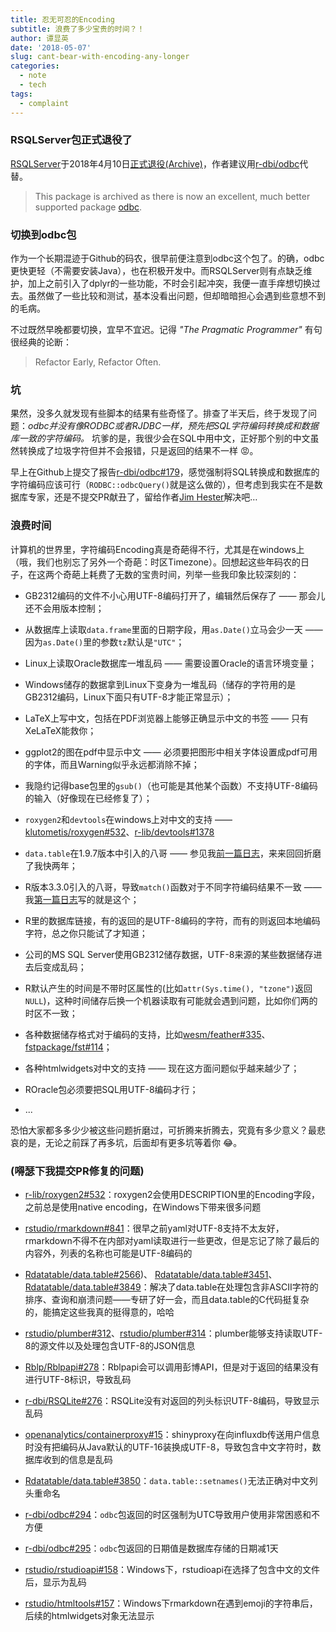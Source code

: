 ```yaml
---
title: 忍无可忍的Encoding
subtitle: 浪费了多少宝贵的时间？！
author: 谭显英
date: '2018-05-07'
slug: cant-bear-with-encoding-any-longer
categories:
  - note
  - tech
tags:
  - complaint
---
```


### RSQLServer包正式退役了

[RSQLServer](https://github.com/imanuelcostigan/RSQLServer)于2018年4月10日[正式退役(Archive)](https://cran.rstudio.com/web/packages/RSQLServer/index.html)，作者建议用[r-dbi/odbc](https://github.com/r-dbi/odbc)代替。

> This package is archived as there is now an excellent, much better supported package [odbc](https://github.com/r-dbi/odbc).

### 切换到odbc包


作为一个长期混迹于Github的码农，很早前便注意到odbc这个包了。的确，odbc更快更轻（不需要安装Java），也在积极开发中。而RSQLServer则有点缺乏维护，加上之前引入了dplyr的一些功能，不时会引起冲突，我便一直手痒想切换过去。虽然做了一些比较和测试，基本没看出问题，但却暗暗担心会遇到些意想不到的毛病。

不过既然早晚都要切换，宜早不宜迟。记得 _"The Pragmatic Programmer"_ 有句很经典的论断：

> Refactor Early, Refactor Often. 

### 坑

果然，没多久就发现有些脚本的结果有些奇怪了。排查了半天后，终于发现了问题：_odbc并没有像RODBC或者RJDBC一样，预先把SQL字符编码转换成和数据库一致的字符编码。_ 坑爹的是，我很少会在SQL中用中文，正好那个别的中文虽然转换成了垃圾字符但并不会报错，只是返回的结果不一样 :rage:。

早上在Github上提交了报告[r-dbi/odbc#179](https://github.com/r-dbi/odbc/issues/179)，感觉强制将SQL转换成和数据库的字符编码应该可行（`RODBC::odbcQuery()`就是这么做的），但考虑到我实在不是数据库专家，还是不提交PR献丑了，留给作者[Jim Hester](https://github.com/jimhester)解决吧…

### 浪费时间

计算机的世界里，字符编码Encoding真是奇葩得不行，尤其是在windows上（哦，我们也别忘了另外一个奇葩：时区Timezone）。回想起这些年码农的日子，在这两个奇葩上耗费了无数的宝贵时间，列举一些我印象比较深刻的：

* GB2312编码的文件不小心用UTF-8编码打开了，编辑然后保存了 —— 那会儿还不会用版本控制；

* 从数据库上读取`data.frame`里面的日期字段，用`as.Date()`立马会少一天 —— 因为`as.Date()`里的参数`tz`默认是`"UTC"`；

* Linux上读取Oracle数据库一堆乱码 —— 需要设置Oracle的语言环境变量；

* Windows储存的数据拿到Linux下变身为一堆乱码（储存的字符用的是GB2312编码，Linux下面只有UTF-8才能正常显示）；

* LaTeX上写中文，包括在PDF浏览器上能够正确显示中文的书签 —— 只有XeLaTeX能救你；

* ggplot2的图在pdf中显示中文 —— 必须要把图形中相关字体设置成pdf可用的字体，而且Warning似乎永远都消除不掉；

* 我隐约记得base包里的`gsub()`（也可能是其他某个函数）不支持UTF-8编码的输入（好像现在已经修复了）；

* `roxygen2`和`devtools`在windows上对中文的支持 —— [klutometis/roxygen#532](https://github.com/klutometis/roxygen/pull/532)、[r-lib/devtools#1378](https://github.com/r-lib/devtools/pull/1378)

* `data.table`在1.9.7版本中引入的八哥 —— 参见我[前一篇日志](/post/2018/03/18/strings-encodings-in-r/)，来来回回折磨了我快两年；

* R版本3.3.0引入的八哥，导致`match()`函数对于不同字符编码结果不一致 —— 我[第一篇日志](/post/2016/05/07/my-first-bug-report-to-r-project-org/)写的就是这个；

* R里的数据库链接，有的返回的是UTF-8编码的字符，而有的则返回本地编码字符，总之你只能试了才知道；

* 公司的MS SQL Server使用GB2312储存数据，UTF-8来源的某些数据储存进去后变成乱码；

* R默认产生的时间是不带时区属性的(比如`attr(Sys.time(), "tzone")`返回`NULL`)，这种时间储存后换一个机器读取有可能就会遇到问题，比如你们两的时区不一致；

* 各种数据储存格式对于编码的支持，比如[wesm/feather#335](https://github.com/wesm/feather/issues/335)、[fstpackage/fst#114](https://github.com/fstpackage/fst/issues/144)；

* 各种htmlwidgets对中文的支持 —— 现在这方面问题似乎越来越少了；

* ROracle包必须要把SQL用UTF-8编码才行；

* ...


恐怕大家都多多少少被这些问题折磨过，可折腾来折腾去，究竟有多少意义？最悲哀的是，无论之前踩了再多坑，后面却有更多坑等着你 :joy:。

###  (嘚瑟下我提交PR修复的问题)

* [r-lib/roxygen2#532](https://github.com/r-lib/roxygen2/pull/532)：roxygen2会使用DESCRIPTION里的Encoding字段，之前总是使用native encoding，在Windows下带来很多问题

* [rstudio/rmarkdown#841](https://github.com/rstudio/rmarkdown/pull/841)：很早之前yaml对UTF-8支持不太友好，rmarkdown不得不在内部对yaml读取进行一些更改，但是忘记了除了最后的内容外，列表的名称也可能是UTF-8编码的

* [Rdatatable/data.table#2566](https://github.com/Rdatatable/data.table/pull/2566))、 [Rdatatable/data.table#3451](https://github.com/Rdatatable/data.table/pull/3451)、 [Rdatatable/data.table#3849](https://github.com/Rdatatable/data.table/pull/3849)：解决了data.table在处理包含非ASCII字符的排序、查询和崩溃问题——专研了好一会，而且data.table的C代码挺复杂的，能搞定这些我真的挺得意的，哈哈

* [rstudio/plumber#312](https://github.com/rstudio/plumber/pull/312)、[rstudio/plumber#314](https://github.com/rstudio/plumber/pull/314/files)：plumber能够支持读取UTF-8的源文件以及处理包含UTF-8的JSON信息

* [Rblp/Rblpapi#278](https://github.com/Rblp/Rblpapi/pull/278)：Rblpapi会可以调用彭博API，但是对于返回的结果没有进行UTF-8标识，导致乱码

* [r-dbi/RSQLite#276](https://github.com/r-dbi/RSQLite/pull/276)：RSQLite没有对返回的列头标识UTF-8编码，导致显示乱码

* [openanalytics/containerproxy#15](https://github.com/openanalytics/containerproxy/pull/15)：shinyproxy在向influxdb传送用户信息时没有把编码从Java默认的UTF-16装换成UTF-8，导致包含中文字符时，数据库收到的信息是乱码

* [Rdatatable/data.table#3850](https://github.com/Rdatatable/data.table/pull/3850)：`data.table::setnames()`无法正确对中文列头重命名

* [r-dbi/odbc#294](https://github.com/r-dbi/odbc/pull/294)：`odbc`包返回的时区强制为UTC导致用户使用非常困惑和不方便

* [r-dbi/odbc#295](https://github.com/r-dbi/odbc/pull/295)：`odbc`包返回的日期值是数据库存储的日期减1天

* [rstudio/rstudioapi#158](https://github.com/rstudio/rstudioapi/pull/158)：Windows下，rstudioapi在选择了包含中文的文件后，显示为乱码

* [rstudio/htmltools#157](https://github.com/rstudio/htmltools/pull/157)：Windows下rmarkdown在遇到emoji的字符串后，后续的htmlwidgets对象无法显示


